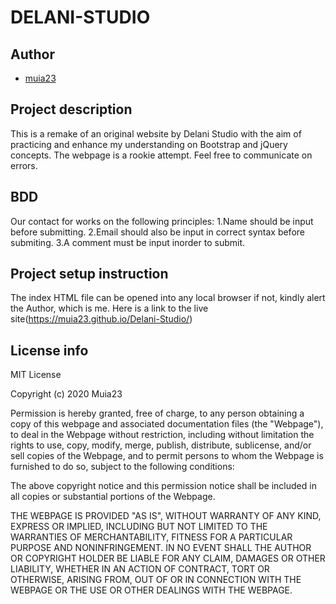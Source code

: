 # DELANI-STUDIO

## Author
- [muia23](https://github.com/Muia23)

## Project description
This is a remake of an original website by Delani Studio with the aim of practicing and enhance my understanding on Bootstrap and jQuery concepts.
The webpage is a rookie attempt. Feel free to communicate on errors.
## BDD
Our contact for works on the following principles:
1.Name should be input before submitting.
2.Email should also be input in correct syntax before submiting.
3.A comment must be input inorder to submit.
## Project setup instruction
The index HTML file can be opened into any local browser if not, kindly alert the Author, which is me.
Here is a link to the live site(https://muia23.github.io/Delani-Studio/)
## License info
MIT License

Copyright (c) 2020 Muia23

Permission is hereby granted, free of charge, to any person obtaining a copy
of this webpage and associated documentation files (the "Webpage"), to deal
in the Webpage without restriction, including without limitation the rights
to use, copy, modify, merge, publish, distribute, sublicense, and/or sell
copies of the Webpage, and to permit persons to whom the Webpage is
furnished to do so, subject to the following conditions:

The above copyright notice and this permission notice shall be included in all
copies or substantial portions of the Webpage.

THE WEBPAGE IS PROVIDED "AS IS", WITHOUT WARRANTY OF ANY KIND, EXPRESS OR
IMPLIED, INCLUDING BUT NOT LIMITED TO THE WARRANTIES OF MERCHANTABILITY,
FITNESS FOR A PARTICULAR PURPOSE AND NONINFRINGEMENT. IN NO EVENT SHALL THE
AUTHOR OR COPYRIGHT HOLDER BE LIABLE FOR ANY CLAIM, DAMAGES OR OTHER
LIABILITY, WHETHER IN AN ACTION OF CONTRACT, TORT OR OTHERWISE, ARISING FROM,
OUT OF OR IN CONNECTION WITH THE WEBPAGE OR THE USE OR OTHER DEALINGS WITH THE
WEBPAGE.
